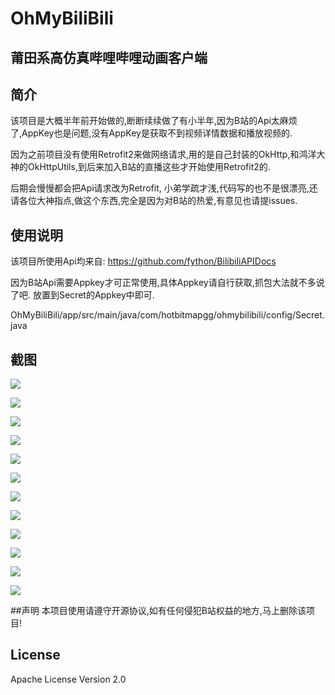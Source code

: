 # OhMyBiliBili

莆田系高仿真哔哩哔哩动画客户端
------

## 简介
</p>该项目是大概半年前开始做的,断断续续做了有小半年,因为B站的Api太麻烦了,AppKey也是问题,没有AppKey是获取不到视频详情数据和播放视频的.
</p>因为之前项目没有使用Retrofit2来做网络请求,用的是自己封装的OkHttp,和鸿洋大神的OkHttpUtils,到后来加入B站的直播这些才开始使用Retrofit2的.
</p>后期会慢慢都会把Api请求改为Retrofit, 小弟学疏才浅,代码写的也不是很漂亮,还请各位大神指点,做这个东西,完全是因为对B站的热爱,有意见也请提issues.


## 使用说明
该项目所使用Api均来自:
https://github.com/fython/BilibiliAPIDocs

因为B站Api需要Appkey才可正常使用,具体Appkey请自行获取,抓包大法就不多说了吧.
放置到Secret的Appkey中即可.
</p>OhMyBiliBili/app/src/main/java/com/hotbitmapgg/ohmybilibili/config/Secret.java



## 截图

![](https://github.com/HotBitmapGG/OhMyBiliBili/blob/OhMyBiliBili/bilibiliPic/01.jpg?raw=true)

![](https://github.com/HotBitmapGG/OhMyBiliBili/blob/OhMyBiliBili/bilibiliPic/02.jpg?raw=true)

![](https://github.com/HotBitmapGG/OhMyBiliBili/blob/OhMyBiliBili/bilibiliPic/03.jpg?raw=true)

![](https://github.com/HotBitmapGG/OhMyBiliBili/blob/OhMyBiliBili/bilibiliPic/04.jpg?raw=true)

![](https://github.com/HotBitmapGG/OhMyBiliBili/blob/OhMyBiliBili/bilibiliPic/05.jpg?raw=true)

![](https://github.com/HotBitmapGG/OhMyBiliBili/blob/OhMyBiliBili/bilibiliPic/06.jpg?raw=true)

![](https://github.com/HotBitmapGG/OhMyBiliBili/blob/OhMyBiliBili/bilibiliPic/07.jpg?raw=true)

![](https://github.com/HotBitmapGG/OhMyBiliBili/blob/OhMyBiliBili/bilibiliPic/08.jpg?raw=true)

![](https://github.com/HotBitmapGG/OhMyBiliBili/blob/OhMyBiliBili/bilibiliPic/09.jpg?raw=true)

![](https://github.com/HotBitmapGG/OhMyBiliBili/blob/OhMyBiliBili/bilibiliPic/10.jpg?raw=true)

![](https://github.com/HotBitmapGG/OhMyBiliBili/blob/OhMyBiliBili/bilibiliPic/11.jpg?raw=true)

![](https://github.com/HotBitmapGG/OhMyBiliBili/blob/OhMyBiliBili/bilibiliPic/12.jpg?raw=true)

##声明
本项目使用请遵守开源协议,如有任何侵犯B站权益的地方,马上删除该项目!

## License

Apache License Version 2.0





